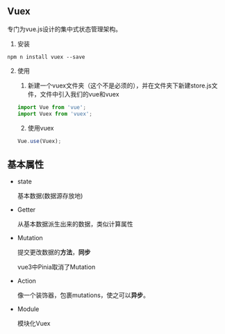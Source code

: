 ## Vuex

专门为vue.js设计的集中式状态管理架构。


1. 安装

```node
npm n install vuex --save
```

2. 使用

    1. 新建一个vuex文件夹（这个不是必须的），并在文件夹下新建store.js文件，文件中引入我们的vue和vuex

    ```javascript
    import Vue from 'vue';
    import Vuex from 'vuex';
    ```

    2. 使用vuex

    ```javascript
    Vue.use(Vuex);
    ```

## 基本属性

* state

    基本数据(数据源存放地)

* Getter

    从基本数据派生出来的数据，类似计算属性

* Mutation

    提交更改数据的**方法**，**同步**

    vue3中Pinia取消了Mutation

* Action

    像一个装饰器，包裹mutations，使之可以**异步**。

* Module

    模块化Vuex
    
